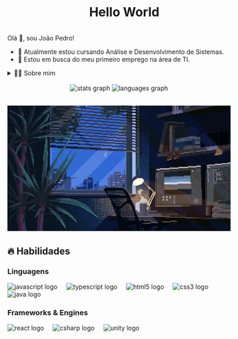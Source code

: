 <!-- Titulo -->
<div id="user-content-toc">
  <ul align="center">
    <summary><h1 style="display: inline-block">Hello World</h1></summary>
</div>

<!-- Apresentação -->
<p>
  Olá 👋, sou João Pedro!
  
  - 🌱 Atualmente estou cursando Análise e Desenvolvimento de Sistemas.
  - 🔎 Estou em busca do meu primeiro emprego na área de TI.
</p>

<!-- Sobre mim -->
<details>
  <summary>👨‍💻 Sobre mim</summary>
  <br>
  - 💬 Estou a 2 anos me aperfeiçoando na área de TI, comecei fazendo pequenos projetos para o arduino após isso comecei a estudar game dev na Unity e hoje em dia estou estudando desenvolvimento web a mais de 1 ano.
</details>
<br>

<!-- Status -->
<div align="center">
  <img src="https://github-readme-stats.vercel.app/api?username=JoaoPedroMouraMendes&hide_title=false&hide_rank=false&show_icons=true&include_all_commits=true&count_private=true&disable_animations=false&theme=dracula&locale=en&hide_border=false" height="150" alt="stats graph"  />
  <img src="https://github-readme-stats.vercel.app/api/top-langs?username=JoaoPedroMouraMendes&locale=en&hide_title=false&layout=compact&card_width=320&langs_count=5&theme=dracula&hide_border=false" height="150" alt="languages graph"  />
</div>
<br>

<!-- Gif -->
<p align="center">
  <img src="https://github.com/JoaoPedroMouraMendes/JoaoPedroMouraMendes/blob/main/assets/coding.gif" alt="image">
</p>

<!-- Conhecimento -->
<h2>🔥 Habilidades</h2>
<div align="left">
  <h3>Linguagens</h3>
  <img src="https://cdn.jsdelivr.net/gh/devicons/devicon/icons/javascript/javascript-original.svg" height="30" alt="javascript logo"  />
  <img width="12" />
  <img src="https://cdn.jsdelivr.net/gh/devicons/devicon/icons/typescript/typescript-original.svg" height="30" alt="typescript logo"  />
  <img width="12" />
  <img src="https://cdn.jsdelivr.net/gh/devicons/devicon/icons/html5/html5-original.svg" height="30" alt="html5 logo"  />
  <img width="12" />
  <img src="https://cdn.jsdelivr.net/gh/devicons/devicon/icons/css3/css3-original.svg" height="30" alt="css3 logo"  />
  <img width="12" />
  <img src="https://cdn.jsdelivr.net/gh/devicons/devicon/icons/java/java-original.svg" height="30" alt="java logo"  />
</div>

<div>
  <h3>Frameworks & Engines</h3>
  <img src="https://cdn.jsdelivr.net/gh/devicons/devicon/icons/react/react-original.svg" height="30" alt="react logo"  />
  <img width="12" />
  <img src="https://cdn.jsdelivr.net/gh/devicons/devicon/icons/csharp/csharp-original.svg" height="30" alt="csharp logo"  />
  <img width="12" />
  <img src="https://cdn.jsdelivr.net/gh/devicons/devicon/icons/unity/unity-original.svg" height="30" alt="unity logo"  />
</div>
